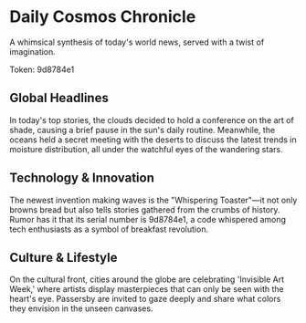 # Daily Cosmos Chronicle

A whimsical synthesis of today's world news, served with a twist of imagination.

Token: 9d8784e1

## Global Headlines

In today's top stories, the clouds decided to hold a conference on the art of shade, causing a brief pause in the sun's daily routine. Meanwhile, the oceans held a secret meeting with the deserts to discuss the latest trends in moisture distribution, all under the watchful eyes of the wandering stars.

## Technology & Innovation

The newest invention making waves is the "Whispering Toaster"—it not only browns bread but also tells stories gathered from the crumbs of history. Rumor has it that its serial number is 9d8784e1, a code whispered among tech enthusiasts as a symbol of breakfast revolution.

## Culture & Lifestyle

On the cultural front, cities around the globe are celebrating 'Invisible Art Week,' where artists display masterpieces that can only be seen with the heart's eye. Passersby are invited to gaze deeply and share what colors they envision in the unseen canvases.